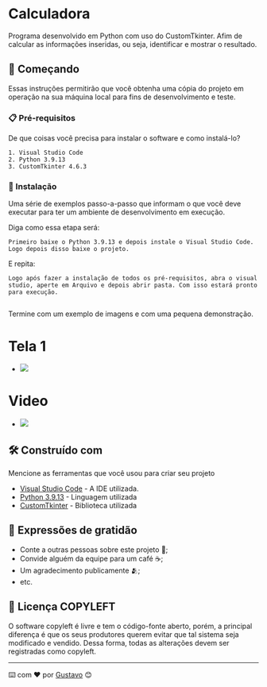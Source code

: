 # Calculadora

Programa desenvolvido em Python com uso do CustomTkinter. Afim de calcular as informações inseridas, ou seja, identificar e mostrar o resultado.

## 🚀 Começando

Essas instruções permitirão que você obtenha uma cópia do projeto em operação na sua máquina local para fins de desenvolvimento e teste.

### 📋 Pré-requisitos

De que coisas você precisa para instalar o software e como instalá-lo?

```
1. Visual Studio Code
2. Python 3.9.13
3. CustomTkinter 4.6.3
```

### 🔧 Instalação

Uma série de exemplos passo-a-passo que informam o que você deve executar para ter um ambiente de desenvolvimento em execução.

Diga como essa etapa será:

```
Primeiro baixe o Python 3.9.13 e depois instale o Visual Studio Code. Logo depois disso baixe o projeto.
```

E repita:

```
Logo após fazer a instalação de todos os pré-requisitos, abra o visual studio, aperte em Arquivo e depois abrir pasta. Com isso estará pronto para execução.


```

Termine com um exemplo de imagens e com uma pequena demonstração.

# Tela 1

* <image src="img/tela.png" >

# Video
* <image src="img/video.gif">

## 🛠️ Construído com

Mencione as ferramentas que você usou para criar seu projeto

* [Visual Studio Code](https://code.visualstudio.com/) - A IDE utilizada.
* [Python 3.9.13](https://www.python.org/downloads/release/python-3913/) - Linguagem utilizada
* [CustomTkinter](https://github.com/TomSchimansky/CustomTkinter) - Biblioteca utilizada

## 🎁 Expressões de gratidão

* Conte a outras pessoas sobre este projeto 📢;
* Convide alguém da equipe para um café ☕;
* Um agradecimento publicamente 🫂;
* etc.

## 📄 Licença COPYLEFT
O software copyleft é livre e tem o código-fonte aberto, porém, a principal diferença é que os seus produtores querem evitar que tal sistema seja modificado e vendido. Dessa forma, todas as alterações devem ser registradas como copyleft.

---
⌨️ com ❤️ por [Gustavo](https://gist.github.com/GustavoFelipeM) 😊